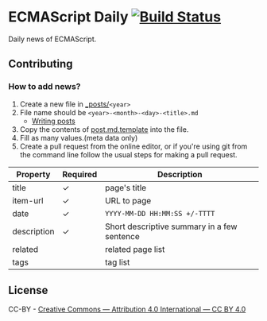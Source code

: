 # ECMAScript Daily [![Build Status](https://travis-ci.org/ecmascript-daily/ecmascript-daily.github.com.svg?branch=master)](https://travis-ci.org/ecmascript-daily/ecmascript-daily.github.com)

Daily news of ECMAScript.

## Contributing

### How to add news?

1. Create a new file in [_posts/](https://github.com/ecmascript-daily/ecmascript-daily.github.com/tree/master/_posts)`<year>`
2. File name should be `<year>-<month>-<day>-<title>.md`
    - [Writing posts](http://jekyllrb.com/docs/posts/ "Writing posts")
3. Copy the contents of [post.md.template](template/post.md.template) into the file.
4. Fill as many values.(meta data only)
5. Create a pull request from the online editor, or if you're using git from the command line follow the usual steps for making a pull request.

| Property | Required | Description |
|----------|----------|-------------|
| title | ✓ | page's title |
| item-url | ✓ | URL to page |
| date | ✓ | `YYYY-MM-DD HH:MM:SS +/-TTTT` |
| description | ✓ | Short descriptive summary in a few sentence |
| related |  | related page list |
| tags |  | tag list |


## License

CC-BY - [Creative Commons — Attribution 4.0 International — CC BY 4.0](https://creativecommons.org/licenses/by/4.0/ "Creative Commons — Attribution 4.0 International — CC BY 4.0")